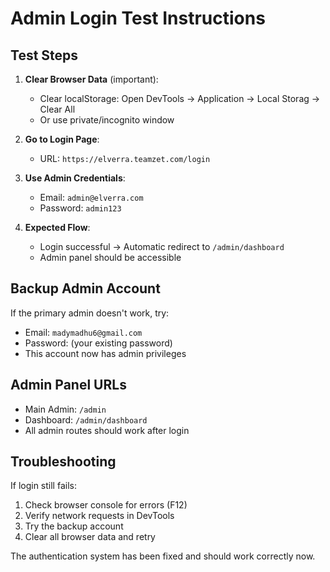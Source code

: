 # Admin Login Test Instructions

## Test Steps

1. **Clear Browser Data** (important):
   - Clear localStorage: Open DevTools → Application → Local Storag → Clear All
   - Or use private/incognito window

2. **Go to Login Page**: 
   - URL: `https://elverra.teamzet.com/login`

3. **Use Admin Credentials**:
   - Email: `admin@elverra.com`
   - Password: `admin123`

4. **Expected Flow**:
   - Login successful → Automatic redirect to `/admin/dashboard`
   - Admin panel should be accessible

## Backup Admin Account

If the primary admin doesn't work, try:
- Email: `madymadhu6@gmail.com` 
- Password: (your existing password)
- This account now has admin privileges

## Admin Panel URLs
- Main Admin: `/admin`
- Dashboard: `/admin/dashboard`
- All admin routes should work after login

## Troubleshooting

If login still fails:
1. Check browser console for errors (F12)
2. Verify network requests in DevTools
3. Try the backup account
4. Clear all browser data and retry

The authentication system has been fixed and should work correctly now.
